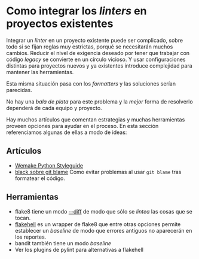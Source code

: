 # Como integrar los _linters_ en proyectos existentes

Integrar un _linter_ en un proyecto existente puede ser complicado, sobre todo si se fijan reglas muy estrictas, porqué se necesitarán muchos cambios. Reducir el nivel de exigencia deseado por tener que trabajar con código _legacy_ se convierte en un círculo vicioso. Y usar configuraciones distintas para proyectos nuevos y ya existentes introduce complejidad para mantener las herramientas.

Esta misma situación pasa con los _formatters_ y las soluciones serían parecidas.

No hay una _bala de plata_ para este problema y la _mejor_ forma de resolverlo dependerá de cada equipo y proyecto.

Hay muchos artículos que comentan estrategias y muchas herramientas proveen opciones para ayudar en el proceso. En esta sección referenciamos algunas de ellas a modo de ideas:

## Artículos

-   [Wemake Python Styleguide](https://wemake-python-stylegui.de/en/latest/pages/usage/integrations/legacy.html)
-   [black sobre git blame](https://black.readthedocs.io/en/latest/guides/introducing_black_to_your_project.html) Como evitar problemas al usar `git blame` tras formatear el código.

## Herramientas

-   flake8 tiene un modo [--diff](https://flake8.pycqa.org/en/latest/user/options.html#cmdoption-flake8-diff) de modo que sólo se _lintea_ las cosas que se tocan.
-   [flakehell](https://github.com/life4/flakehell) es un wrapper de flake8 que entre otras opciones permite establecer un _baseline_ de modo que errores antiguos no aparecerán en los reportes.
-   bandit también tiene un modo _baseline_
-   Ver los plugins de pylint para alternativas a flakehell
